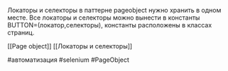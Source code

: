 Локаторы и селекторы в паттерне pageobject нужно хранить в одном месте. Все локаторы и селекторы можно вынести в константы BUTTON=(локатор,селекторы), константы расположены в классах страниц. 

[[Page object]]
[[Локаторы и селекторы]]


#автоматизация 
#selenium 
#PageObject